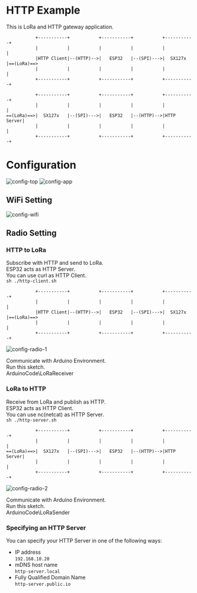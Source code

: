 # HTTP Example   
This is LoRa and HTTP gateway application.   
```
           +-----------+           +-----------+           +-----------+
           |           |           |           |           |           |
           |HTTP Client|--(HTTP)-->|   ESP32   |--(SPI)--->|  SX127x   |==(LoRa)==>
           |           |           |           |           |           |
           +-----------+           +-----------+           +-----------+

           +-----------+           +-----------+           +-----------+
           |           |           |           |           |           |
==(LoRa)==>|  SX127x   |--(SPI)--->|   ESP32   |--(HTTP)-->|HTTP Server|
           |           |           |           |           |           |
           +-----------+           +-----------+           +-----------+
```



# Configuration
![config-top](https://github.com/nopnop2002/esp-idf-sx127x/assets/6020549/70cf366a-03dd-4500-8be3-d73434eed3d9)
![config-app](https://github.com/nopnop2002/esp-idf-sx127x/assets/6020549/a6b508f2-4501-4d48-9b70-bdfae1bd8932)

## WiFi Setting

![config-wifi](https://github.com/nopnop2002/esp-idf-sx127x/assets/6020549/594779a0-698b-4afd-b119-230e0477c362)


## Radio Setting

### HTTP to LoRa
Subscribe with HTTP and send to LoRa.   
ESP32 acts as HTTP Server.   
You can use curl as HTTP Client.   
```sh ./http-client.sh```

```
           +-----------+           +-----------+           +-----------+
           |           |           |           |           |           |
           |HTTP Client|--(HTTP)-->|   ESP32   |--(SPI)--->|  SX127x   |==(LoRa)==>
           |           |           |           |           |           |
           +-----------+           +-----------+           +-----------+
```

![config-radio-1](https://github.com/nopnop2002/esp-idf-sx127x/assets/6020549/e7a882c4-64ec-4d98-ae50-5b655e4c3fd1)

Communicate with Arduino Environment.   
Run this sketch.   
ArduinoCode\LoRaReceiver   


### LoRa to HTTP
Receive from LoRa and publish as HTTP.   
ESP32 acts as HTTP Client.   
You can use nc(netcat) as HTTP Server.   
```sh ./http-server.sh```

```
           +-----------+           +-----------+           +-----------+
           |           |           |           |           |           |
==(LoRa)==>|  SX127x   |--(SPI)--->|   ESP32   |--(HTTP)-->|HTTP Server|
           |           |           |           |           |           |
           +-----------+           +-----------+           +-----------+
```

![config-radio-2](https://github.com/nopnop2002/esp-idf-sx127x/assets/6020549/aaa0f1a3-2e89-4e7f-b5b2-a8cec65a0f16)

Communicate with Arduino Environment.   
Run this sketch.   
ArduinoCode\LoRaSender   


### Specifying an HTTP Server   
You can specify your HTTP Server in one of the following ways:   
- IP address   
 ```192.168.10.20```   
- mDNS host name   
 ```http-server.local```   
- Fully Qualified Domain Name   
 ```http-server.public.io```


